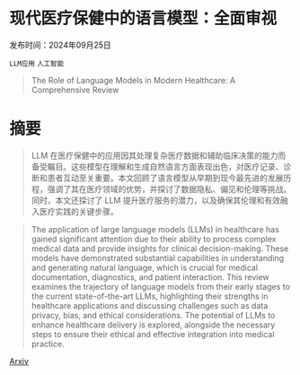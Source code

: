 # 现代医疗保健中的语言模型：全面审视

发布时间：2024年09月25日

`LLM应用` `人工智能`

> The Role of Language Models in Modern Healthcare: A Comprehensive Review

# 摘要

> LLM 在医疗保健中的应用因其处理复杂医疗数据和辅助临床决策的能力而备受瞩目。这些模型在理解和生成自然语言方面表现出色，对医疗记录、诊断和患者互动至关重要。本文回顾了语言模型从早期到现今最先进的发展历程，强调了其在医疗领域的优势，并探讨了数据隐私、偏见和伦理等挑战。同时，本文还探讨了 LLM 提升医疗服务的潜力，以及确保其伦理和有效融入医疗实践的关键步骤。

> The application of large language models (LLMs) in healthcare has gained significant attention due to their ability to process complex medical data and provide insights for clinical decision-making. These models have demonstrated substantial capabilities in understanding and generating natural language, which is crucial for medical documentation, diagnostics, and patient interaction. This review examines the trajectory of language models from their early stages to the current state-of-the-art LLMs, highlighting their strengths in healthcare applications and discussing challenges such as data privacy, bias, and ethical considerations. The potential of LLMs to enhance healthcare delivery is explored, alongside the necessary steps to ensure their ethical and effective integration into medical practice.

[Arxiv](https://arxiv.org/abs/2409.16860)